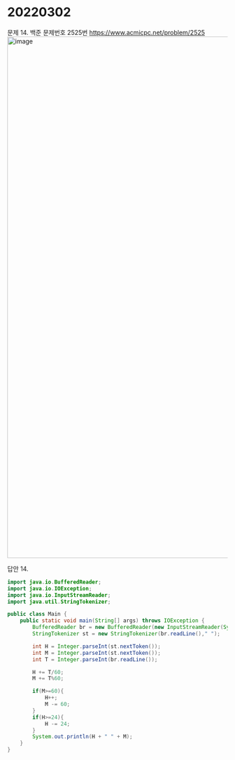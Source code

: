 20220302
========
문제 14. 백준 문제번호 2525번 https://www.acmicpc.net/problem/2525
<br/>
<img width="1191" alt="image" src="https://user-images.githubusercontent.com/65878311/156386229-82accfa7-4025-4dad-a90e-0f02579ddf1c.png">

답안 14.
~~~java
import java.io.BufferedReader;
import java.io.IOException;
import java.io.InputStreamReader;
import java.util.StringTokenizer;

public class Main {
    public static void main(String[] args) throws IOException {
        BufferedReader br = new BufferedReader(new InputStreamReader(System.in));
        StringTokenizer st = new StringTokenizer(br.readLine()," ");

        int H = Integer.parseInt(st.nextToken());
        int M = Integer.parseInt(st.nextToken());
        int T = Integer.parseInt(br.readLine());

        H += T/60;
        M += T%60;

        if(M>=60){
            H++;
            M -= 60;
        }
        if(H>=24){
            H -= 24;
        }
        System.out.println(H + " " + M);
    }
}

~~~
